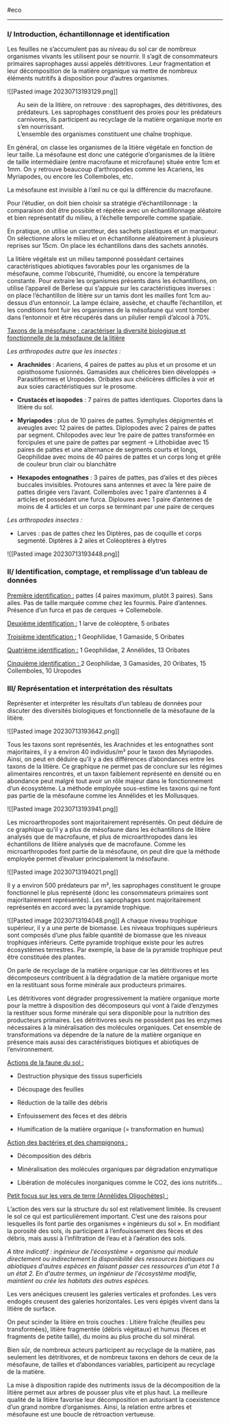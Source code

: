 #eco 
___

### I/ Introduction, échantillonnage et identification

Les feuilles ne s’accumulent pas au niveau du sol car de nombreux organismes vivants les utilisent pour se nourrir. Il s’agit de consommateurs primaires saprophages aussi appelés détritivores. Leur fragmentation et leur décomposition de la matière organique va mettre de nombreux éléments nutritifs à disposition pour d’autres organismes.

![[Pasted image 20230713193129.png]]
<ul> Au sein de la litière, on retrouve : des saprophages, des détritivores, des prédateurs. Les saprophages constituent des proies pour les prédateurs carnivores, ils participent au recyclage de la matière organique morte en s’en nourrissant.
<br>
L’ensemble des organismes constituent une chaîne trophique.</ul>

En général, on classe les organismes de la litière végétale en fonction de leur taille. La mésofaune est donc une catégorie d’organismes de la litière de taille intermédiaire (entre macrofaune et microfaune) située entre 1cm et 1mm. On y retrouve beaucoup d’arthropodes comme les Acariens, les Myriapodes, ou encore les Collemboles, etc.

La mésofaune est invisible à l’œil nu ce qui la différencie du macrofaune.

Pour l’étudier, on doit bien choisir sa stratégie d’échantillonnage : la comparaison doit être possible et répétée avec un échantillonnage aléatoire et bien représentatif du milieu, à l’échelle temporelle comme spatiale.

En pratique, on utilise un carotteur, des sachets plastiques et un marqueur. On sélectionne alors le milieu et on échantillonne aléatoirement à plusieurs reprises sur 15cm. On place les échantillons dans des sachets annotés.

La litière végétale est un milieu tamponné possédant certaines caractéristiques abiotiques favorables pour les organismes de la mésofaune, comme l’obscurité, l’humidité, ou encore la température constante. Pour extraire les organismes présents dans les échantillons, on utilise l’appareil de Berlese qui s’appuie sur les caractéristiques inverses : on place l’échantillon de litière sur un tamis dont les mailles font 1cm au-dessus d’un entonnoir. La lampe éclaire, assèche, et chauffe l’échantillon, et les conditions font fuir les organismes de la mésofaune qui vont tomber dans l’entonnoir et être récupérés dans un pilulier rempli d’alcool à 70%.

<u>Taxons de la mésofaune : caractériser la diversité biologique et fonctionnelle de la mésofaune de la litière</u>

*Les arthropodes autre que les insectes :*

- **Arachnides** : Acariens, 4 paires de pattes au plus et un prosome et un opisthosome fusionnés. Gamasides aux chélicères bien développés -> Parasitiformes et Uropodes. Oribates aux chélicères difficiles à voir et aux soies caractéristiques sur le prosome.

- **Crustacés et isopodes** : 7 paires de pattes identiques. Cloportes dans la litière du sol.

- **Myriapodes** : plus de 10 paires de pattes. Symphyles dépigmentés et aveugles avec 12 paires de pattes. Diplopodes avec 2 paires de pattes par segment. Chilopodes avec leur 1re paire de pattes transformée en forcipules et une paire de pattes par segment -> Lithobiidae avec 15 paires de pattes et une alternance de segments courts et longs, Geophilidae avec moins de 40 paires de pattes et un corps long et grêle de couleur brun clair ou blanchâtre

- **Hexapodes entognathes** : 3 paires de pattes, pas d’ailes et des pièces buccales invisibles. Protoures sans antennes et avec la 1ère paire de pattes dirigée vers l’avant. Collemboles avec 1 paire d’antennes à 4 articles et possédant une furca. Diploures avec 1 paire d’antennes de moins de 4 articles et un corps se terminant par une paire de cerques


*Les arthropodes insectes :*

- Larves : pas de pattes chez les Diptères, pas de coquille et corps segmenté. Diptères à 2 ailes et Coléoptères à élytres

![[Pasted image 20230713193448.png]]

### II/ Identification, comptage, et remplissage d’un tableau de données

<u>Première identification :</u> pattes (4 paires maximum, plutôt 3 paires). Sans ailes. Pas de taille marquée comme chez les fourmis. Paire d’antennes. Présence d’un furca et pas de cerques -> Collemebole.

<u>Deuxième identification :</u> 1 larve de coléoptère, 5 oribates

<u>Troisième identification :</u> 1 Geophilidae, 1 Gamaside, 5 Oribates

<u>Quatrième identification :</u> 1 Geophilidae, 2 Annélides, 13 Oribates

<u>Cinquième identification : </u>2 Geophilidae, 3 Gamasides, 20 Oribates, 15 Collemboles, 10 Uropodes

### III/ Représentation et interprétation des résultats

Représenter et interpréter les résultats d’un tableau de données pour discuter des diversités biologiques et fonctionnelle de la mésofaune de la litière.

![[Pasted image 20230713193642.png]]

Tous les taxons sont représentés, les Arachnides et les entognathes sont majoritaires, il y a environ 40 individus/m² pour le taxon des Myriapodes. Ainsi, on peut en déduire qu’il y a des différences d’abondances entre les taxons de la litière. Ce graphique ne permet pas de conclure sur les régimes alimentaires rencontrés, et un taxon faiblement représenté en densité ou en abondance peut malgré tout avoir un rôle majeur dans le fonctionnement d’un écosystème. La méthode employée sous-estime les taxons qui ne font pas partie de la mésofaune comme les Annélides et les Mollusques.

![[Pasted image 20230713193941.png]]

Les microarthropodes sont majoritairement représentés. On peut déduire de ce graphique qu’il y a plus de mésofaune dans les échantillons de litière analysés que de macrofaune, et plus de microarthropodes dans les échantillons de litière analysés que de macrofaune. Comme les microarthropodes font partie de la mésofaune, on peut dire que la méthode employée permet d’évaluer principalement la mésofaune.

![[Pasted image 20230713194021.png]]

Il y a environ 500 prédateurs par m², les saprophages constituent le groupe fonctionnel le plus représenté (donc les consommateurs primaires sont majoritairement représentés).
Les saprophages sont majoritairement représentés en accord avec la pyramide trophique.

![[Pasted image 20230713194048.png]]
A chaque niveau trophique supérieur, il y a une perte de biomasse. Les niveaux trophiques supérieurs sont composés d’une plus faible quantité de biomasse que les niveaux trophiques inférieurs. Cette pyramide trophique existe pour les autres écosystèmes terrestres. Par exemple, la base de la pyramide trophique peut être constituée des plantes.

On parle de recyclage de la matière organique car les détritivores et les décomposeurs contribuent à la dégradation de la matière organique morte en la restituant sous forme minérale aux producteurs primaires.

Les détritivores vont dégrader progressivement la matière organique morte pour la mettre à disposition des décomposeurs qui vont à l’aide d’enzymes la restituer sous forme minérale qui sera disponible pour la nutrition des producteurs primaires. Les détritivores seuls ne possèdent pas les enzymes nécessaires à la minéralisation des molécules organiques. Cet ensemble de transformations va dépendre de la nature de la matière organique en présence mais aussi des caractéristiques biotiques et abiotiques de l’environnement.

<u>Actions de la faune du sol :</u>

- Destruction physique des tissus superficiels

- Découpage des feuilles

- Réduction de la taille des débris

- Enfouissement des fèces et des débris

- Humification de la matière organique (= transformation en humus)


<u>Action des bactéries et des champignons :</u>

- Décomposition des débris

- Minéralisation des molécules organiques par dégradation enzymatique

- Libération de molécules inorganiques comme le CO2, des ions nutritifs…


<u>Petit focus sur les vers de terre (Annélides Oligochètes) :</u>

L’action des vers sur la structure du sol est relativement limitée. Ils creusent le sol ce qui est particulièrement important. C’est une des raisons pour lesquelles ils font partie des organismes « ingénieurs du sol ». En modifiant la porosité des sols, ils participent à l’enfouissement des fèces et des débris, mais aussi à l’infiltration de l’eau et à l’aération des sols.

*A titre indicatif : ingénieur de l'écosystème = organisme qui module directement ou indirectement la disponibilité des ressources biotiques ou abiotiques d'autres espèces en faisant passer ces ressources d'un état 1 à un état 2. En d'autre termes, un ingénieur de l'écosystème modifie, maintient ou crée les habitats des autres espèces.*

Les vers anéciques creusent les galeries verticales et profondes. Les vers endogés creusent des galeries horizontales. Les vers épigés vivent dans la litière de surface.

On peut scinder la litière en trois couches : Litière fraîche (feuilles peu transformées), litière fragmentée (débris végétaux) et humus (fèces et fragments de petite taille), du moins au plus proche du sol minéral.

Bien sûr, de nombreux acteurs participent au recyclage de la matière, pas seulement les détritivores, et de nombreux taxons en dehors de ceux de la mésofaune, de tailles et d’abondances variables, participent au recyclage de la matière.

La mise à disposition rapide des nutriments issus de la décomposition de la litière permet aux arbres de pousser plus vite et plus haut. La meilleure qualité de la litière favorise leur décomposition en autorisant la coexistence d’un grand nombre d’organismes. Ainsi, la relation entre arbres et mésofaune est une boucle de rétroaction vertueuse.